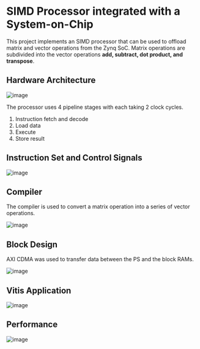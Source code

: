 # SIMD Processor integrated with a System-on-Chip

This project implements an SIMD processor that can be used to offload matrix and vector operations from the Zynq SoC. Matrix operations are subdivided into the vector operations **add, subtract, dot product, and transpose**.

## Hardware Architecture

![image](https://github.com/user-attachments/assets/04ba4e4b-8b12-4a7e-bc59-1450201f6fa9)

The processor uses 4 pipeline stages with each taking 2 clock cycles.

1. Instruction fetch and decode
2. Load data
3. Execute
4. Store result

## Instruction Set and Control Signals

![image](https://github.com/user-attachments/assets/fe82976a-bbd8-4e24-9f04-0602431c6636)

## Compiler

The compiler is used to convert a matrix operation into a series of vector operations.

![image](https://github.com/user-attachments/assets/2b75089b-180a-407a-8875-048c35ea5f13)

## Block Design

AXI CDMA was used to transfer data between the PS and the block RAMs.

![image](https://github.com/user-attachments/assets/cddea53e-72db-4226-a73e-8f5b48ccc846)

## Vitis Application

![image](https://github.com/user-attachments/assets/221d7b94-b62e-4708-b8c2-50623dc4ef4a)

## Performance

![image](https://github.com/user-attachments/assets/4d880b70-2d6e-4750-a95b-6f8c2e5e6fb9)






